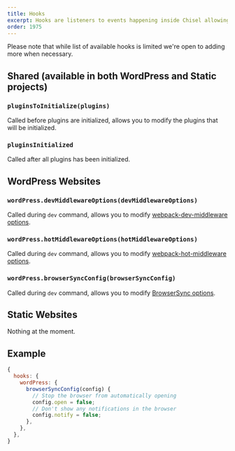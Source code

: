 ```yaml
---
title: Hooks
excerpt: Hooks are listeners to events happening inside Chisel allowing you to influence Chisel behavior in ways not possible with configuration options.
order: 1975
---
```


Please note that while list of available hooks is limited we're open to adding more when necessary.

## Shared (available in both WordPress and Static projects)

### `pluginsToInitialize(plugins)`

Called before plugins are initialized, allows you to modify the plugins that will be initialized.

### `pluginsInitialized`

Called after all plugins has been initialized.

## WordPress Websites

### `wordPress.devMiddlewareOptions(devMiddlewareOptions)`

Called during `dev` command, allows you to modify [webpack-dev-middleware options](https://github.com/webpack/webpack-dev-middleware#options).

### `wordPress.hotMiddlewareOptions(hotMiddlewareOptions)`

Called during `dev` command, allows you to modify [webpack-hot-middleware options](https://github.com/webpack-contrib/webpack-hot-middleware#middleware).

### `wordPress.browserSyncConfig(browserSyncConfig)`

Called during `dev` command, allows you to modify [BrowserSync options](https://www.browsersync.io/docs/options).

## Static Websites

Nothing at the moment.

## Example

```js
{
  hooks: {
    wordPress: {
      browserSyncConfig(config) {
        // Stop the browser from automatically opening
        config.open = false;
        // Don't show any notifications in the browser
        config.notify = false;
      },
    },
  },
}
```
